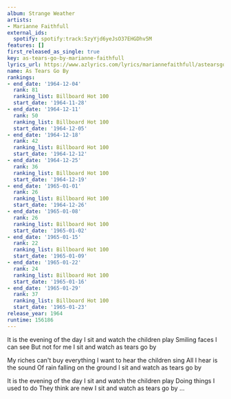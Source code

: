 ```yaml
---
album: Strange Weather
artists:
- Marianne Faithfull
external_ids:
  spotify: spotify:track:5zyYjd6yeJsO37EHGDhv5M
features: []
first_released_as_single: true
key: as-tears-go-by-marianne-faithfull
lyrics_url: https://www.azlyrics.com/lyrics/mariannefaithfull/astearsgoby.html
name: As Tears Go By
rankings:
- end_date: '1964-12-04'
  rank: 81
  ranking_list: Billboard Hot 100
  start_date: '1964-11-28'
- end_date: '1964-12-11'
  rank: 50
  ranking_list: Billboard Hot 100
  start_date: '1964-12-05'
- end_date: '1964-12-18'
  rank: 42
  ranking_list: Billboard Hot 100
  start_date: '1964-12-12'
- end_date: '1964-12-25'
  rank: 36
  ranking_list: Billboard Hot 100
  start_date: '1964-12-19'
- end_date: '1965-01-01'
  rank: 26
  ranking_list: Billboard Hot 100
  start_date: '1964-12-26'
- end_date: '1965-01-08'
  rank: 26
  ranking_list: Billboard Hot 100
  start_date: '1965-01-02'
- end_date: '1965-01-15'
  rank: 22
  ranking_list: Billboard Hot 100
  start_date: '1965-01-09'
- end_date: '1965-01-22'
  rank: 24
  ranking_list: Billboard Hot 100
  start_date: '1965-01-16'
- end_date: '1965-01-29'
  rank: 37
  ranking_list: Billboard Hot 100
  start_date: '1965-01-23'
release_year: 1964
runtime: 156186
---
```

It is the evening of the day
I sit and watch the children play
Smiling faces I can see
But not for me
I sit and watch as tears go by

My riches can't buy everything
I want to hear the children sing
All I hear is the sound
Of rain falling on the ground
I sit and watch as tears go by

It is the evening of the day
I sit and watch the children play
Doing things I used to do
They think are new
I sit and watch as tears go by
...
